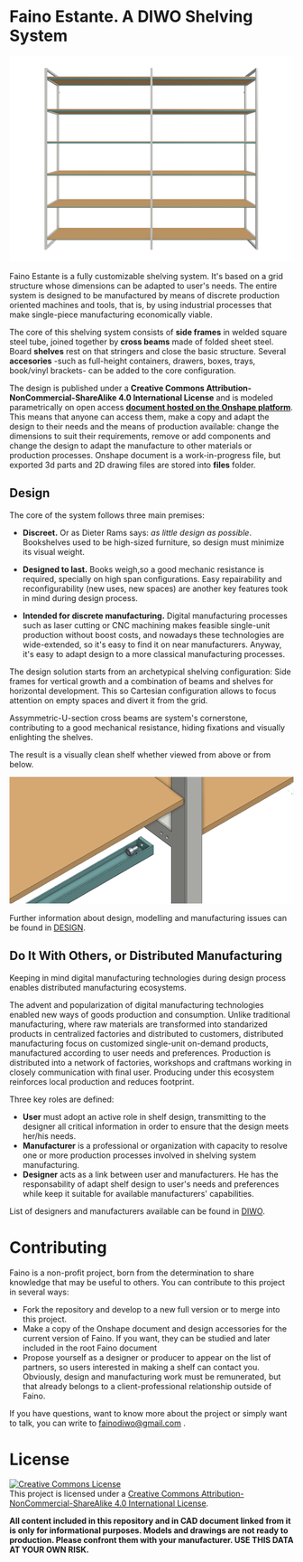 # Faino Estante. A DIWO Shelving System

![faino estante front](https://github.com/manueldelrio/faino-estante/blob/develop/files/fainoestante_front.png)

Faino Estante is a fully customizable shelving system. It's based on a grid structure whose dimensions can be adapted to user's needs. The entire system is designed to be manufactured by means of discrete production oriented machines and tools, that is, by using industrial processes that make single-piece manufacturing economically viable.

The core of this shelving system consists of **side frames** in welded square steel tube, joined together by **cross beams** made of folded sheet steel. Board **shelves** rest on that stringers and close the basic structure. Several **accesories** -such as full-height containers, drawers, boxes, trays, book/vinyl brackets- can be added to the core configuration.

The design is published under a **Creative Commons Attribution-NonCommercial-ShareAlike 4.0 International License** and is modeled parametrically on open access **[document hosted on the Onshape platform](https://cad.onshape.com/documents/d7ff6031ddc7554d73ed1af8/w/cea366a2ab38cc04bef6ae4f/e/82c43c866d6ae67849fae132)**. This means that anyone can access them, make a copy and adapt the design to their needs and the means of production available: change the dimensions to suit their requirements, remove or add components and change the design to adapt the manufacture to other materials or production processes. Onshape document is a work-in-progress file, but exported 3d parts and 2D drawing files are stored into **files** folder.

## Design

The core of the system follows three main premises:
* **Discreet.** Or as Dieter Rams says: *as little design as possible*. Bookshelves used to be high-sized furniture, so design must minimize its visual weight.

* **Designed to last.** Books weigh,so a good mechanic resistance is required, specially on high span configurations. Easy repairability and reconfigurability (new uses, new spaces) are another key features took in mind during design process.

* **Intended for discrete manufacturing.** Digital manufacturing processes such as laser cutting or CNC machining makes feasible single-unit production without boost costs, and nowadays these technologies are wide-extended, so it's easy to find it on near manufacturers. Anyway, it's easy to adapt design to a more classical manufacturing processes.

The design solution starts from an archetypical shelving configuration: Side frames for vertical growth and a combination of beams and shelves for horizontal development. This so Cartesian configuration allows to focus attention on empty spaces and divert it from the grid.

Assymmetric-U-section cross beams are system's cornerstone, contributing to a good mechanical resistance, hiding fixations and visually enlighting the shelves.

The result is a visually clean shelf whether viewed from above or from below.

![faino estante joint detail](https://github.com/manueldelrio/faino-estante/blob/develop/files/fainoestante_jointdetail.png)

Further information about design, modelling and manufacturing issues can be found in [DESIGN](https://github.com/manueldelrio/faino-estante/blob/develop/DESIGN.md).

## Do It With Others, or Distributed Manufacturing
Keeping in mind digital manufacturing technologies during design process enables distributed manufacturing ecosystems.

The advent and popularization of digital manufacturing technologies enabled new ways of goods production and consumption. Unlike traditional manufacturing, where raw materials are transformed into standarized products in centralized factories and distributed to customers, distributed manufacturing focus on customized single-unit on-demand products, manufactured according to user needs and preferences. Production is distributed into a network of factories, workshops and craftmans working in closely communication with final user. Producing under this ecosystem reinforces local production and reduces footprint.

Three key roles are defined: 
* **User** must adopt an active role in shelf design, transmitting to the designer all critical information in order to ensure that the design meets her/his needs.
* **Manufacturer** is a professional or organization with capacity to resolve one or more production processes involved in shelving system manufacturing.
* **Designer** acts as a link between user and manufacturers. He has the responsability of adapt shelf design to user's needs and preferences while keep it suitable for available manufacturers' capabilities.

List of designers and manufacturers available can be found in [DIWO](https://github.com/manueldelrio/faino-estante/blob/develop/DIWO.md).

# Contributing
Faino is a non-profit project, born from the determination to share knowledge that may be useful to others. You can contribute to this project in several ways:
- Fork the repository and develop to a new full version or to merge into this project.
- Make a copy of the Onshape document and design accessories for the current version of Faino. If you want, they can be studied and later included in the root Faino document
- Propose yourself as a designer or producer to appear on the list of partners, so users interested in making a shelf can contact you. Obviously, design and manufacturing work must be remunerated, but that already belongs to a client-professional relationship outside of Faino.

If you have questions, want to know more about the project or simply want to talk, you can write to fainodiwo@gmail.com .

# License
<a rel="license" href="http://creativecommons.org/licenses/by-nc-sa/4.0/"><img alt="Creative Commons License" style="border-width:0" src="https://i.creativecommons.org/l/by-nc-sa/4.0/88x31.png" /></a><br />This project is licensed under a <a rel="license" href="http://creativecommons.org/licenses/by-nc-sa/4.0/">Creative Commons Attribution-NonCommercial-ShareAlike 4.0 International License</a>.

**All content included in this repository and in CAD document linked from it is only for informational purposes. Models and drawings are not ready to production. Please confront them with your manufacturer. USE THIS DATA AT YOUR OWN RISK.**
